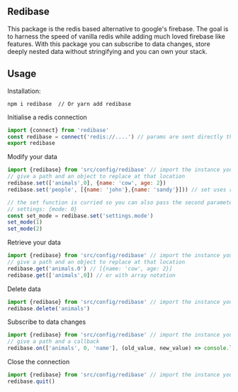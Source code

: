 ## Redibase

This package is the redis based alternative to google's firebase.
The goal is to harness the speed of vanilla redis while adding much loved firebase like features.
With this package you can subscribe to data changes, store deeply nested data without stringifying and you can own your stack.


## Usage

Installation:

```
npm i redibase  // Or yarn add redibase
```
Initialise a redis connection

```js
import {connect} from 'redibase'
const redibase = connect('redis://....') // params are sent directly through to redis constructor
export redibase
```
Modify your data

```js
import {redibase} from 'src/config/redibase' // import the instance you created
// give a path and an object to replace at that location
redibase.set(['animals',0], {name: 'cow', age: 2})
redibase.set('people', [{name: 'john'},{name: 'sandy'}])) // set uses ramda's assocPath under the hood

// the set function is curried so you can also pass the second parameter in later
// settings: {mode: 0}
const set_mode = redibase.set('settings.mode')
set_mode(1)
set_mode(2)
```

Retrieve your data

```js
import {redibase} from 'src/config/redibase' // import the instance you created
// give a path and an object to replace at that location
redibase.get('animals.0') // [{name: 'cow', age: 2}]
redibase.get(['animals',0]) // or with array notation

```
Delete data

```js
import {redibase} from 'src/config/redibase' // import the instance you created
redibase.delete('animals') 
```

Subscribe to data changes

```js
import {redibase} from 'src/config/redibase' // import the instance you created
// give a path and a callback
redibase.on(['animals', 0, 'name'], (old_value, new_value) => console.log(old_value, new_value))
```

Close the connection

```js
import {redibase} from 'src/config/redibase' // import the instance you created
redibase.quit()
```


